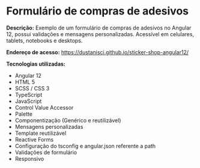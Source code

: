 # Formulário de compras de adesivos

<b>Descrição:</b> Exemplo de um formulário de compras de adesivos no Angular 12, possui validações e mensagens personalizadas. Acessível em celulares, tablets, notebooks e desktops.

<b>Endereço de acesso:</b> https://dustanisci.github.io/sticker-shop-angular12/

<b>Tecnologias utilizadas:</b>
<ul>
  <li>Angular 12</li>
  <li>HTML 5 </li>
  <li>SCSS / CSS 3</li>
  <li>TypeScript</li>
  <li>JavaScript</li>
  <li>Control Value Accessor</li>
  <li>Palette</li>
  <li>Componentização (Genérico e reutilizável)</li>
  <li>Mensagens personalizadas</li>
  <li>Template reutilizável</li>
  <li>Reactive Forms</li>
  <li>Configuração do tsconfig e angular.json referente a path</li>
  <li>Validações de formulário</li>
  <li>Responsivo</li>
</ul>
